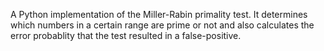 A Python implementation of the Miller-Rabin primality test. It determines which numbers in a certain range are prime or not and also calculates the error probablity that the test resulted in a false-positive.
